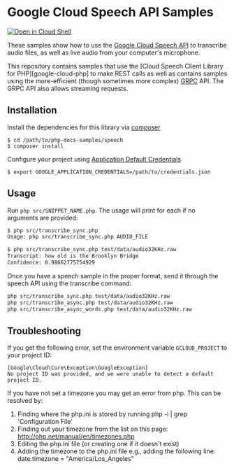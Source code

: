 # Google Cloud Speech API Samples

[![Open in Cloud Shell][shell_img]][shell_link]

[shell_img]: http://gstatic.com/cloudssh/images/open-btn.svg
[shell_link]: https://console.cloud.google.com/cloudshell/open?git_repo=https://github.com/googlecloudplatform/php-docs-samples&page=editor&working_dir=speech

These samples show how to use the [Google Cloud Speech API][speech-api]
to transcribe audio files, as well as live audio from your computer's
microphone.

This repository contains samples that use the [Cloud Speech Client
Library for PHP][google-cloud-php] to make REST calls as well as
contains samples using the more-efficient (though sometimes more
complex) [GRPC][grpc] API. The GRPC API also allows streaming requests.

## Installation

Install the dependencies for this library via [composer](https://getcomposer.org)

    $ cd /path/to/php-docs-samples/speech
    $ composer install

Configure your project using [Application Default Credentials][adc]

    $ export GOOGLE_APPLICATION_CREDENTIALS=/path/to/credentials.json

## Usage

Run `php src/SNIPPET_NAME.php`. The usage will print for each if no arguments
are provided:

```sh
$ php src/transcribe_sync.php
Usage: php src/transcribe_sync.php AUDIO_FILE

$ php src/transcribe_sync.php test/data/audio32KHz.raw
Transcript: how old is the Brooklyn Bridge
Confidence: 0.98662775754929
```

Once you have a speech sample in the proper format, send it through the speech
API using the transcribe command:

```sh
php src/transcribe_sync.php test/data/audio32KHz.raw
php src/transcribe_async.php test/data/audio32KHz.raw
php src/transcribe_async_words.php test/data/audio32KHz.raw
```
## Troubleshooting

If you get the following error, set the environment variable `GCLOUD_PROJECT` to your project ID:

```
[Google\Cloud\Core\Exception\GoogleException]
No project ID was provided, and we were unable to detect a default project ID.
```

If you have not set a timezone you may get an error from php. This can be resolved by:

  1. Finding where the php.ini is stored by running php -i | grep 'Configuration File'
  1. Finding out your timezone from the list on this page: http://php.net/manual/en/timezones.php
  1. Editing the php.ini file (or creating one if it doesn't exist)
  1. Adding the timezone to the php.ini file e.g., adding the following line: date.timezone = "America/Los_Angeles"

[speech-api]: https://cloud.google.com/speech-to-text/docs/quickstart-client-libraries
[google-cloud-php-speech]: https://cloud.google.com/php/docs/reference/cloud-speech/latest
[choose-encoding]: https://cloud.google.com/speech-to-text/docs/best-practices#choosing_an_audio_encoding
[sox]: http://sox.sourceforge.net/
[grpc]: http://grpc.io
[adc]: https://developers.google.com/identity/protocols/application-default-credentials
